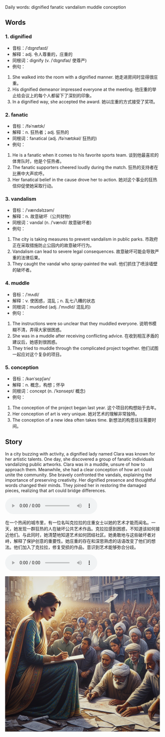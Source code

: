 Daily words: dignified fanatic vandalism muddle conception

## Words
### 1. dignified
- 音标：/ˈdɪɡnɪfaɪd/ <span style="cursor: pointer;" onclick="document.getElementById('audio-player-1').play()"><i class="fas fa-volume-up"></i></span>
<audio id="audio-player-1" src="audios/words/dignified.mp3" style="display:none;"></audio>
- 解释：adj. 令人尊重的，庄重的
- 同根词：dignify (v. /ˈdɪɡnɪfaɪ/ 使尊严)
- 例句：
1. She walked into the room with a dignified manner.
她走进房间时显得很庄重。
2. His dignified demeanor impressed everyone at the meeting.
他庄重的举止给会议上的每个人都留下了深刻的印象。
3. In a dignified way, she accepted the award.
她以庄重的方式接受了奖项。

### 2. fanatic
- 音标：/fəˈnætɪk/ <span style="cursor: pointer;" onclick="document.getElementById('audio-player-2').play()"><i class="fas fa-volume-up"></i></span>
<audio id="audio-player-2" src="audios/words/fanatic.mp3" style="display:none;"></audio>
- 解释：n. 狂热者；adj. 狂热的
- 同根词：fanatical (adj. /fəˈnætɪkəl/ 狂热的)
- 例句：
1. He is a fanatic when it comes to his favorite sports team.
谈到他最喜欢的体育队时，他是个狂热者。
2. The fanatic supporters cheered loudly during the match.
狂热的支持者在比赛中大声欢呼。
3. Her fanatical belief in the cause drove her to action.
她对这个事业的狂热信仰促使她采取行动。

### 3. vandalism
- 音标：/ˈvændəlɪzəm/ <span style="cursor: pointer;" onclick="document.getElementById('audio-player-3').play()"><i class="fas fa-volume-up"></i></span>
<audio id="audio-player-3" src="audios/words/vandalism.mp3" style="display:none;"></audio>
- 解释：n. 故意破坏（公共财物）
- 同根词：vandal (n. /ˈvændl/ 故意破坏者)
- 例句：
1. The city is taking measures to prevent vandalism in public parks.
市政府正在采取措施防止公园内的故意破坏行为。
2. Vandalism can lead to severe legal consequences.
故意破坏可能会导致严重的法律后果。
3. They caught the vandal who spray-painted the wall.
他们抓住了喷涂墙壁的破坏者。

### 4. muddle
- 音标：/ˈmʌdl/ <span style="cursor: pointer;" onclick="document.getElementById('audio-player-4').play()"><i class="fas fa-volume-up"></i></span>
<audio id="audio-player-4" src="audios/words/muddle.mp3" style="display:none;"></audio>
- 解释：v. 使困惑，混乱；n. 乱七八糟的状态
- 同根词：muddled (adj. /ˈmʌdld/ 混乱的)
- 例句：
1. The instructions were so unclear that they muddled everyone.
说明书模糊不清，弄得大家很困惑。
2. She was in a muddle after receiving conflicting advice.
在收到相互矛盾的建议后，她感到很困惑。
3. They tried to muddle through the complicated project together.
他们试图一起应对这个复杂的项目。

### 5. conception
- 音标：/kənˈsɛpʃən/ <span style="cursor: pointer;" onclick="document.getElementById('audio-player-5').play()"><i class="fas fa-volume-up"></i></span>
<audio id="audio-player-5" src="audios/words/conception.mp3" style="display:none;"></audio>
- 解释：n. 概念，构想；怀孕
- 同根词：concept (n. /ˈkɒnsept/ 概念)
- 例句：
1. The conception of the project began last year.
这个项目的构想始于去年。
2. Her conception of art is very unique.
她对艺术的理解非常独特。
3. The conception of a new idea often takes time.
新想法的构思往往需要时间。

## Story
In a city buzzing with activity, a dignified lady named Clara was known for her artistic talents. One day, she discovered a group of fanatic individuals vandalizing public artworks. Clara was in a muddle, unsure of how to approach them. Meanwhile, she had a clear conception of how art could unite the community. She bravely confronted the vandals, explaining the importance of preserving creativity. Her dignified presence and thoughtful words changed their minds. They joined her in restoring the damaged pieces, realizing that art could bridge differences.

<audio controls>
  <source src="./audios/story/2024-09-19-english.mp3" type="audio/mpeg">
  你的浏览器不支持音频元素。
</audio>
  

在一个热闹的城市里，有一位名叫克拉拉的庄重女士以她的艺术才能而闻名。一天，她发现一群狂热的人在破坏公共艺术作品。克拉拉感到困惑，不知道该如何接近他们。与此同时，她清楚地知道艺术如何团结社区。她勇敢地与这些破坏者对峙，解释了保护创意的重要性。她庄重的存在和深思熟虑的话语改变了他们的想法。他们加入了克拉拉，修复受损的作品，意识到艺术能够弥合分歧。

<audio controls>
  <source src="./audios/story/2024-09-19-chinese.mp3" type="audio/mpeg">
  你的浏览器不支持音频元素。
</audio>
  

![story](./images/2024-09-19.png)

